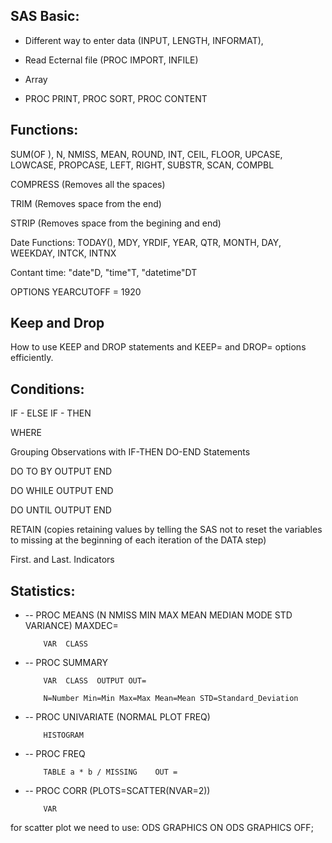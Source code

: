 ## SAS Basic:
- Different way to enter data (INPUT, LENGTH, INFORMAT),

- Read Ecternal file (PROC IMPORT, INFILE)

- Array

- PROC PRINT, PROC SORT, PROC CONTENT

## Functions:
SUM(OF ), N, NMISS, MEAN, ROUND, INT, CEIL, FLOOR, UPCASE, LOWCASE, PROPCASE, LEFT, RIGHT, SUBSTR, SCAN, COMPBL

COMPRESS (Removes all the spaces)

TRIM (Removes space from the end)

STRIP (Removes space from the begining and end)

Date Functions: TODAY(), MDY, YRDIF, YEAR, QTR, MONTH, DAY, WEEKDAY, INTCK, INTNX

Contant time: "date"D, "time"T, "datetime"DT

OPTIONS YEARCUTOFF = 1920

## Keep and Drop
How to use KEEP and DROP statements and KEEP= and DROP= options efficiently.

## Conditions:
IF - ELSE IF - THEN

WHERE

Grouping Observations with IF-THEN DO-END Statements

DO TO BY   OUTPUT END

DO WHILE   OUTPUT END

DO UNTIL   OUTPUT END

RETAIN (copies retaining values by telling the SAS not to reset the variables 
		 to missing at the beginning of each iteration of the DATA step)
		 
First. and Last. Indicators

## Statistics:
* -- PROC MEANS (N NMISS MIN MAX MEAN MEDIAN MODE STD VARIANCE) MAXDEC=

          VAR  CLASS
	  
* -- PROC SUMMARY 

          VAR  CLASS  OUTPUT OUT=
	  
		  N=Number Min=Min Max=Max Mean=Mean STD=Standard_Deviation
		  
* -- PROC UNIVARIATE (NORMAL PLOT FREQ)

		  HISTOGRAM
		  
* -- PROC FREQ

          TABLE a * b / MISSING    OUT =
	  
* -- PROC CORR (PLOTS=SCATTER(NVAR=2))

	      VAR
	      
for scatter plot we need to use:
	ODS GRAPHICS ON
	ODS GRAPHICS OFF;
